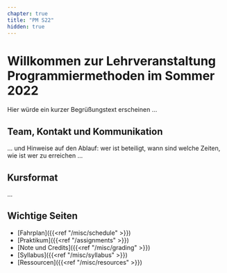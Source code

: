 ```yaml
---
chapter: true
title: "PM S22"
hidden: true
---
```



# Willkommen zur Lehrveranstaltung Programmiermethoden im Sommer 2022

Hier würde ein kurzer Begrüßungstext erscheinen ...

## Team, Kontakt und Kommunikation

...  und Hinweise auf den Ablauf: wer ist beteiligt, wann sind welche Zeiten, wie ist wer zu erreichen ...

## Kursformat

...

## Wichtige Seiten

*   [Fahrplan]({{<ref "/misc/schedule" >}})
*   [Praktikum]({{<ref "/assignments" >}})
*   [Note und Credits]({{<ref "/misc/grading" >}})
*   [Syllabus]({{<ref "/misc/syllabus" >}})
*   [Ressourcen]({{<ref "/misc/resources" >}})
